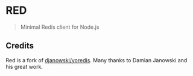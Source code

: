 # RED

> Minimal Redis client for Node.js

## Credits

Red is a fork of [djanowski/yoredis](https://github.com/albert-team/red). Many thanks to Damian Janowski and his great work.
